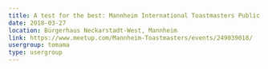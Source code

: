 ```yaml
---
title: A test for the best: Mannheim International Toastmasters Public Speaking Contest
date: 2018-03-27
location: Bürgerhaus Neckarstadt-West, Mannheim
link: https://www.meetup.com/Mannheim-Toastmasters/events/249039018/
usergroup: tomama
type: usergroup
---
```

